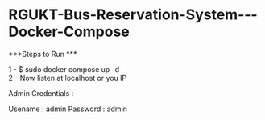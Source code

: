 # RGUKT-Bus-Reservation-System---Docker-Compose

***Steps to Run ***

1 - $ sudo docker compose up -d
<br>
2 - Now listen at localhost or you IP

Admin Credentials :

Usename  : admin 
Password : admin
